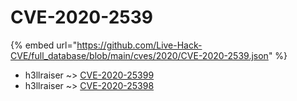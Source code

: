 # CVE-2020-2539
{% embed url="https://github.com/Live-Hack-CVE/full_database/blob/main/cves/2020/CVE-2020-2539.json" %}

* h3llraiser ~> [CVE-2020-25399](https://www.alice-snow.ru/2020/database/cve-2020-2539/cve-2020-25399-h3llraiser)
* h3llraiser ~> [CVE-2020-25398](https://www.alice-snow.ru/2020/database/cve-2020-2539/cve-2020-25398-h3llraiser)
